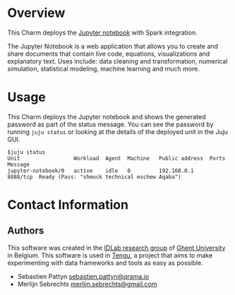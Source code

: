 # Overview

This Charm deploys the [Jupyter notebook](http://jupyter.org) with Spark integration.

The Jupyter Notebook is a web application that allows you to create and share documents that contain live code, equations, visualizations and explanatory text. Uses include: data cleaning and transformation, numerical simulation, statistical modeling, machine learning and much more.

# Usage

This Charm deploys the Jupyter notebook and shows the generated password as part of the status message. You can see the password by running `juju status` or looking at the details of the deployed unit in the Juju GUI.

```
$juju status
Unit                 Workload  Agent  Machine   Public address  Ports     Message
jupyter-notebook/0   active    idle   0         192.168.0.1     8888/tcp  Ready (Pass: "shmuck technical eschew Aqaba")
```

# Contact Information

## Authors

This software was created in the [IDLab research group](https://www.ugent.be/ea/idlab) of [Ghent University](https://www.ugent.be) in Belgium. This software is used in [Tengu](http://tengu.intec.ugent.be), a project that aims to make experimenting with data frameworks and tools as easy as possible.

 - Sebastien Pattyn <sebastien.pattyn@qrama.io>
 - Merlijn Sebrechts <merlijn.sebrechts@gmail.com>
